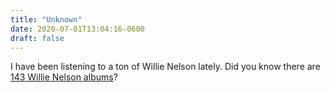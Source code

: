 ```yaml
---
title: "Unknown"
date: 2020-07-01T13:04:16-0600
draft: false
---
```


I have been listening to a ton of Willie Nelson lately. Did you know there are [143 Willie Nelson albums](https://www.texasmonthly.com/interactive/big-list-willie-nelson-albums-ranked)?
